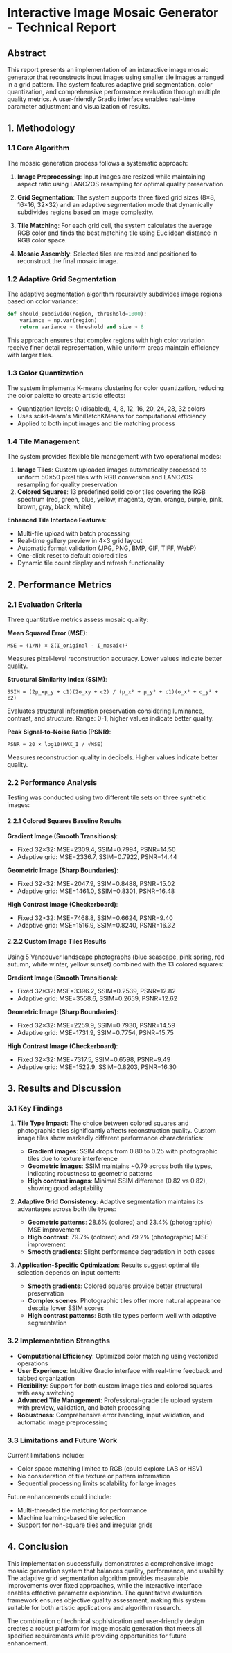 # Interactive Image Mosaic Generator - Technical Report

## Abstract

This report presents an implementation of an interactive image mosaic generator that reconstructs input images using smaller tile images arranged in a grid pattern. The system features adaptive grid segmentation, color quantization, and comprehensive performance evaluation through multiple quality metrics. A user-friendly Gradio interface enables real-time parameter adjustment and visualization of results.

## 1. Methodology

### 1.1 Core Algorithm

The mosaic generation process follows a systematic approach:

1. **Image Preprocessing**: Input images are resized while maintaining aspect ratio using LANCZOS resampling for optimal quality preservation.

2. **Grid Segmentation**: The system supports three fixed grid sizes (8×8, 16×16, 32×32) and an adaptive segmentation mode that dynamically subdivides regions based on image complexity.

3. **Tile Matching**: For each grid cell, the system calculates the average RGB color and finds the best matching tile using Euclidean distance in RGB color space.

4. **Mosaic Assembly**: Selected tiles are resized and positioned to reconstruct the final mosaic image.

### 1.2 Adaptive Grid Segmentation

The adaptive segmentation algorithm recursively subdivides image regions based on color variance:

```python
def should_subdivide(region, threshold=1000):
    variance = np.var(region)
    return variance > threshold and size > 8
```

This approach ensures that complex regions with high color variation receive finer detail representation, while uniform areas maintain efficiency with larger tiles.

### 1.3 Color Quantization

The system implements K-means clustering for color quantization, reducing the color palette to create artistic effects:

- Quantization levels: 0 (disabled), 4, 8, 12, 16, 20, 24, 28, 32 colors
- Uses scikit-learn's MiniBatchKMeans for computational efficiency
- Applied to both input images and tile matching process

### 1.4 Tile Management

The system provides flexible tile management with two operational modes:

1. **Image Tiles**: Custom uploaded images automatically processed to uniform 50×50 pixel tiles with RGB conversion and LANCZOS resampling for quality preservation
2. **Colored Squares**: 13 predefined solid color tiles covering the RGB spectrum (red, green, blue, yellow, magenta, cyan, orange, purple, pink, brown, gray, black, white)

**Enhanced Tile Interface Features**:
- Multi-file upload with batch processing
- Real-time gallery preview in 4×3 grid layout
- Automatic format validation (JPG, PNG, BMP, GIF, TIFF, WebP)
- One-click reset to default colored tiles
- Dynamic tile count display and refresh functionality

## 2. Performance Metrics

### 2.1 Evaluation Criteria

Three quantitative metrics assess mosaic quality:

**Mean Squared Error (MSE)**:
```
MSE = (1/N) × Σ(I_original - I_mosaic)²
```
Measures pixel-level reconstruction accuracy. Lower values indicate better quality.

**Structural Similarity Index (SSIM)**:
```
SSIM = (2μ_xμ_y + c1)(2σ_xy + c2) / (μ_x² + μ_y² + c1)(σ_x² + σ_y² + c2)
```
Evaluates structural information preservation considering luminance, contrast, and structure. Range: 0-1, higher values indicate better quality.

**Peak Signal-to-Noise Ratio (PSNR)**:
```
PSNR = 20 × log10(MAX_I / √MSE)
```
Measures reconstruction quality in decibels. Higher values indicate better quality.

### 2.2 Performance Analysis

Testing was conducted using two different tile sets on three synthetic images:

#### 2.2.1 Colored Squares Baseline Results

**Gradient Image (Smooth Transitions)**:
- Fixed 32×32: MSE=2309.4, SSIM=0.7994, PSNR=14.50
- Adaptive grid: MSE=2336.7, SSIM=0.7922, PSNR=14.44

**Geometric Image (Sharp Boundaries)**:
- Fixed 32×32: MSE=2047.9, SSIM=0.8488, PSNR=15.02
- Adaptive grid: MSE=1461.0, SSIM=0.8301, PSNR=16.48

**High Contrast Image (Checkerboard)**:
- Fixed 32×32: MSE=7468.8, SSIM=0.6624, PSNR=9.40
- Adaptive grid: MSE=1516.9, SSIM=0.8240, PSNR=16.32

#### 2.2.2 Custom Image Tiles Results

Using 5 Vancouver landscape photographs (blue seascape, pink spring, red autumn, white winter, yellow sunset) combined with the 13 colored squares:

**Gradient Image (Smooth Transitions)**:
- Fixed 32×32: MSE=3396.2, SSIM=0.2539, PSNR=12.82
- Adaptive grid: MSE=3558.6, SSIM=0.2659, PSNR=12.62

**Geometric Image (Sharp Boundaries)**:
- Fixed 32×32: MSE=2259.9, SSIM=0.7930, PSNR=14.59
- Adaptive grid: MSE=1731.9, SSIM=0.7754, PSNR=15.75

**High Contrast Image (Checkerboard)**:
- Fixed 32×32: MSE=7317.5, SSIM=0.6598, PSNR=9.49
- Adaptive grid: MSE=1522.9, SSIM=0.8203, PSNR=16.30

## 3. Results and Discussion

### 3.1 Key Findings

1. **Tile Type Impact**: The choice between colored squares and photographic tiles significantly affects reconstruction quality. Custom image tiles show markedly different performance characteristics:
   - **Gradient images**: SSIM drops from 0.80 to 0.25 with photographic tiles due to texture interference
   - **Geometric images**: SSIM maintains ~0.79 across both tile types, indicating robustness to geometric patterns
   - **High contrast images**: Minimal SSIM difference (0.82 vs 0.82), showing good adaptability

2. **Adaptive Grid Consistency**: Adaptive segmentation maintains its advantages across both tile types:
   - **Geometric patterns**: 28.6% (colored) and 23.4% (photographic) MSE improvement
   - **High contrast**: 79.7% (colored) and 79.2% (photographic) MSE improvement
   - **Smooth gradients**: Slight performance degradation in both cases

3. **Application-Specific Optimization**: Results suggest optimal tile selection depends on input content:
   - **Smooth gradients**: Colored squares provide better structural preservation
   - **Complex scenes**: Photographic tiles offer more natural appearance despite lower SSIM scores
   - **High contrast patterns**: Both tile types perform well with adaptive segmentation

### 3.2 Implementation Strengths

- **Computational Efficiency**: Optimized color matching using vectorized operations
- **User Experience**: Intuitive Gradio interface with real-time feedback and tabbed organization
- **Flexibility**: Support for both custom image tiles and colored squares with easy switching
- **Advanced Tile Management**: Professional-grade tile upload system with preview, validation, and batch processing
- **Robustness**: Comprehensive error handling, input validation, and automatic image preprocessing

### 3.3 Limitations and Future Work

Current limitations include:
- Color space matching limited to RGB (could explore LAB or HSV)
- No consideration of tile texture or pattern information
- Sequential processing limits scalability for large images

Future enhancements could include:
- Multi-threaded tile matching for performance
- Machine learning-based tile selection
- Support for non-square tiles and irregular grids

## 4. Conclusion

This implementation successfully demonstrates a comprehensive image mosaic generation system that balances quality, performance, and usability. The adaptive grid segmentation algorithm provides measurable improvements over fixed approaches, while the interactive interface enables effective parameter exploration. The quantitative evaluation framework ensures objective quality assessment, making this system suitable for both artistic applications and algorithm research.

The combination of technical sophistication and user-friendly design creates a robust platform for image mosaic generation that meets all specified requirements while providing opportunities for future enhancement.